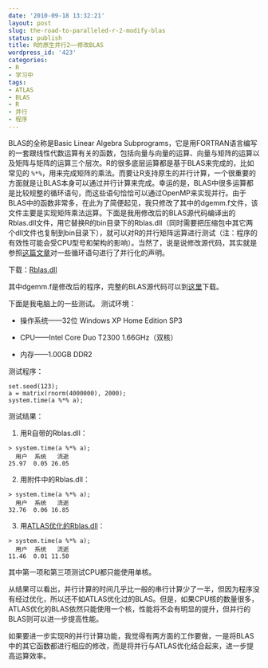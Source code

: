 ```yaml
---
date: '2010-09-18 13:32:21'
layout: post
slug: the-road-to-paralleled-r-2-modify-blas
status: publish
title: R的原生并行2——修改BLAS
wordpress_id: '423'
categories:
- R
- 学习中
tags:
- ATLAS
- BLAS
- R
- 并行
- 程序
---
```


BLAS的全称是Basic Linear Algebra Subprograms，它是用FORTRAN语言编写的一套跟线性代数运算有关的函数，包括向量与向量的运算、向量与矩阵的运算以及矩阵与矩阵的运算三个层次。R的很多底层运算都是基于BLAS来完成的，比如常见的 `%*%`，用来完成矩阵的乘法。而要让R支持原生的并行计算，一个很重要的方面就是让BLAS本身可以通过并行计算来完成。幸运的是，BLAS中很多运算都是比较规整的循环语句，而这些语句恰恰可以通过OpenMP来实现并行。由于BLAS中的函数非常多，在此为了简便起见，我只修改了其中的dgemm.f文件，该文件主要是实现矩阵乘法运算。下面是我用修改后的BLAS源代码编译出的Rblas.dll文件，用它替换R的bin目录下的Rblas.dll（同时需要把压缩包中其它两个dll文件也复制到bin目录下），就可以对R的并行矩阵运算进行测试（注：程序的有效性可能会受CPU型号和架构的影响）。当然了，说是说修改源代码，其实就是参照[这篇文章](http://rajorshi.net/blog/2009/05/programming-for-multicore-introduction-openmp-gcc/)对一些循环语句进行了并行化的声明。

下载：[Rblas.dll](https://bitbucket.org/yixuan/cn/downloads/Rblas_OpenMP.zip)

其中dgemm.f是修改后的程序，完整的BLAS源代码可以到[这里](http://www.netlib.org/blas/blas.tgz)下载。

下面是我电脑上的一些测试。
测试环境：
	
  * 操作系统——32位 Windows XP Home Edition SP3

	
  * CPU——Intel Core Duo T2300 1.66GHz（双核）

	
  * 内存——1.00GB DDR2


测试程序：

    
    set.seed(123);
    a = matrix(rnorm(4000000), 2000);
    system.time(a %*% a);


测试结果：



	
  1. 用R自带的Rblas.dll：

    
    > system.time(a %*% a);
      用户  系统   流逝
    25.97  0.05 26.05




	
  2. 用附件中的Rblas.dll：

    
    > system.time(a %*% a);
      用户  系统   流逝
    32.76  0.06 16.85




	
  3. 用[ATLAS优化的Rblas.dll](http://ftp.ctex.org/mirrors/CRAN/bin/windows/contrib/ATLAS/)：

    
    > system.time(a %*% a);
      用户  系统   流逝
    11.46  0.01 11.50





其中第一项和第三项测试CPU都只能使用单核。

从结果可以看出，并行计算的时间几乎比一般的串行计算少了一半，但因为程序没有经过优化，所以还不如ATLAS优化过的BLAS。但是，如果CPU核的数量很多，ATLAS优化的BLAS依然只能使用一个核，性能将不会有明显的提升，但并行的BLAS则可以进一步提高性能。

如果要进一步实现R的并行计算功能，我觉得有两方面的工作要做，一是将BLAS中的其它函数都进行相应的修改，而是将并行与ATLAS优化结合起来，进一步提高运算效率。
